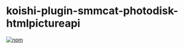 # koishi-plugin-smmcat-photodisk-htmlpictureapi

[![npm](https://img.shields.io/npm/v/koishi-plugin-smmcat-photodisk-htmlpictureapi?style=flat-square)](https://www.npmjs.com/package/koishi-plugin-smmcat-photodisk-htmlpictureapi)
